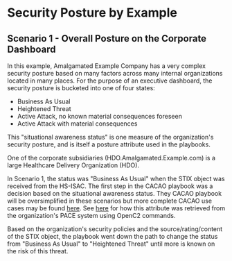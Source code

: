 # Security Posture by Example

## Scenario 1 - Overall Posture on the Corporate Dashboard
In this example, Amalgamated Example Company
has a very complex security posture based on
many factors across many internal organizations
located in many places.
For the purpose of an executive dashboard,
the security posture is bucketed into one of four states:
- Business As Usual
- Heightened Threat
- Active Attack, no known material consequences foreseen
- Active Attack with material consequences

This "situational awareness status" is one measure of the
organization's security posture, and is itself a posture attribute
used in the playbooks.

One of the corporate subsidiaries (HDO.Amalgamated.Example.com) is a large
Healthcare Delivery Organization (HDO).

In Scenario 1, the status was "Business As Usual"
when the STIX object was received from the HS-ISAC.
The first step in the CACAO playbook was a decision
based on the situational awareness status.
They CACAO playbook will be oversimplified in these
scenarios but more complete CACAO use cases may be found
[here](../Use_Cases/CACAO/CacaoPaceScenario01.md).
See
[here](../Use_Cases/OpenC2/Oc2PaceScenario01.md)
for how this attribute was retrieved from the organization's
PACE system using OpenC2 commands.

Based on the organization's security policies and the
source/rating/content of the STIX object,
the playbook went down the path to change the status
from "Business As Usual" to "Heightened Threat"
until more is known on the risk of this threat.
